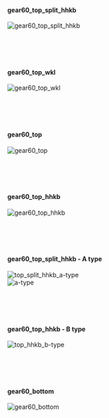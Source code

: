 #### gear60_top_split_hhkb<br/>
![gear60_top_split_hhkb](https://github.com/cosmosalad/Gear60/assets/45204109/480255db-90ed-4dfc-8e5b-a8bff9a35f17)
<br/><br/><br/><br/><br/>


#### gear60_top_wkl<br/>
![gear60_top_wkl](https://github.com/cosmosalad/Gear60/assets/45204109/87c054f2-d5ca-4aa8-999e-5aa636f7a1a1)
<br/><br/><br/><br/><br/>


#### gear60_top<br/>
![gear60_top](https://github.com/cosmosalad/Gear60/assets/45204109/0714b6d7-53cf-4ecf-99fc-bfd173a59e5d)
<br/><br/><br/><br/><br/>


#### gear60_top_hhkb<br/>
![gear60_top_hhkb](https://github.com/cosmosalad/Gear60/assets/45204109/969b7320-569e-4407-a5cf-703b150a5db5)
<br/><br/><br/><br/><br/>


#### gear60_top_split_hhkb - A type<br/>
![top_split_hhkb_a-type](https://github.com/cosmosalad/Gear60/assets/45204109/2fc9ee2c-8d75-4967-b749-c7033d6d81f1)<br/>
![a-type](https://github.com/cosmosalad/Gear60/assets/45204109/85821540-72b9-4c91-b178-d465726c4036)
<br/><br/><br/><br/><br/>


#### gear60_top_hhkb - B type<br/>
![top_hhkb_b-type](https://github.com/cosmosalad/Gear60/assets/45204109/e1a85ffb-d58f-4535-8d3d-9e1e8b156320)
<br/><br/><br/><br/><br/>


#### gear60_bottom<br/>
![gear60_bottom](https://github.com/cosmosalad/Gear60/assets/45204109/9bac3770-bd0c-4826-aab4-8c009893e016)


